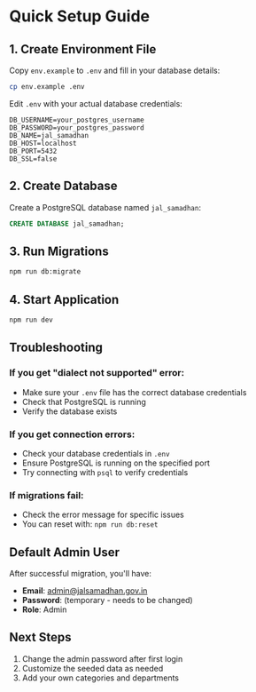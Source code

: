 # Quick Setup Guide

## 1. Create Environment File

Copy `env.example` to `.env` and fill in your database details:

```bash
cp env.example .env
```

Edit `.env` with your actual database credentials:

```env
DB_USERNAME=your_postgres_username
DB_PASSWORD=your_postgres_password
DB_NAME=jal_samadhan
DB_HOST=localhost
DB_PORT=5432
DB_SSL=false
```

## 2. Create Database

Create a PostgreSQL database named `jal_samadhan`:

```sql
CREATE DATABASE jal_samadhan;
```

## 3. Run Migrations

```bash
npm run db:migrate
```

## 4. Start Application

```bash
npm run dev
```

## Troubleshooting

### If you get "dialect not supported" error:

- Make sure your `.env` file has the correct database credentials
- Check that PostgreSQL is running
- Verify the database exists

### If you get connection errors:

- Check your database credentials in `.env`
- Ensure PostgreSQL is running on the specified port
- Try connecting with `psql` to verify credentials

### If migrations fail:

- Check the error message for specific issues
- You can reset with: `npm run db:reset`

## Default Admin User

After successful migration, you'll have:

- **Email**: admin@jalsamadhan.gov.in
- **Password**: (temporary - needs to be changed)
- **Role**: Admin

## Next Steps

1. Change the admin password after first login
2. Customize the seeded data as needed
3. Add your own categories and departments
